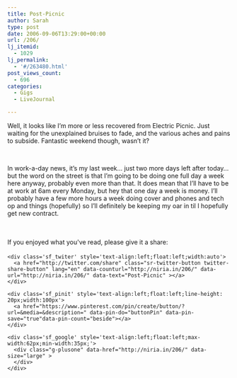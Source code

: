 ```yaml
---
title: Post-Picnic
author: Sarah
type: post
date: 2006-09-06T13:29:00+00:00
url: /206/
lj_itemid:
  - 1029
lj_permalink:
  - '#/263480.html'
post_views_count:
  - 696
categories:
  - Gigs
  - LiveJournal

---
```

<div id="fb-root">
</div>

Well, it looks like I’m more or less recovered from Electric Picnic. Just waiting for the unexplained bruises to fade, and the various aches and pains to subside. Fantastic weekend though, wasn’t it?</span></span></span>

 </span></span>

In work-a-day news, it’s my last week… just two more days left after today… but the word on the street is that I’m going to be doing one full day a week here anyway, probably even more than that. It does mean that I’ll have to be at work at 6am every Monday, but hey that one day a week is money. I’ll probably have a few more hours a week doing cover and phones and tech op and things (hopefully) so I’ll definitely be keeping my oar in til I hopefully get new contract.</span>

&nbsp;

<div class='sfsi_Sicons' style='width: 100%; display: inline-block; vertical-align: middle; text-align:left'>
  <div style='margin:0px 8px 0px 0px; line-height: 24px'>
    <span>If you enjoyed what you've read, please give it a share:</span>
  </div>
  
  <div class='sfsi_socialwpr'>
    <div class='sf_fb' style='text-align:left;width:125px'>
      <div class="fb-like" href="http://niria.in/206/" width="180" send="false" showfaces="false"  action="like" data-share="true"data-layout="button_count" >
      </div>
    </div>
    
    <div class='sf_twiter' style='text-align:left;float:left;width:auto'>
      <a href="http://twitter.com/share" class="sr-twitter-button twitter-share-button" lang="en" data-counturl="http://niria.in/206/" data-url="http://niria.in/206/" data-text="Post-Picnic" ></a>
    </div>
    
    <div class='sf_pinit' style='text-align:left;float:left;line-height: 20px;width:100px'>
      <a href="https://www.pinterest.com/pin/create/button/?url=&media=&description=" data-pin-do="buttonPin" data-pin-save="true"data-pin-count="beside"></a>
    </div>
    
    <div class='sf_google' style='text-align:left;float:left;max-width:62px;min-width:35px;'>
      <div class="g-plusone" data-href="http://niria.in/206/" data-size="large" >
      </div>
    </div>
  </div>
</div>